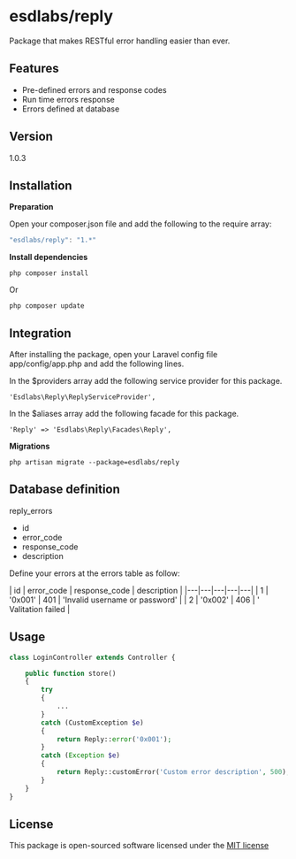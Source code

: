 esdlabs/reply
=========

Package that makes RESTful error handling easier than ever.

Features
----

  - Pre-defined errors and response codes
  - Run time errors response
  - Errors defined at database



Version
----

1.0.3


Installation
--------------

**Preparation**

Open your composer.json file and add the following to the require array: 

```js
"esdlabs/reply": "1.*"
```

**Install dependencies**
```batch
php composer install
```

Or

```batch
php composer update
```

Integration
--------------

After installing the package, open your Laravel config file app/config/app.php and add the following lines.

In the $providers array add the following service provider for this package.

```batch
'Esdlabs\Reply\ReplyServiceProvider',
```

In the $aliases array add the following facade for this package.

```batch
'Reply' => 'Esdlabs\Reply\Facades\Reply',
```

**Migrations**
```batch
php artisan migrate --package=esdlabs/reply
```

Database definition
----
reply_errors
- id
- error_code
- response_code
- description

Define your errors at the errors table as follow:

|  id | error_code  | response_code  | description  |
|---|---|---|---|---|
| 1  |  '0x001'  | 401   | 'Invalid username or password'  |
| 2  |  '0x002' | 406  | ' Valitation failed  |


Usage
----
```php
class LoginController extends Controller {

    public function store()
    {
        try
        {
            ...
        }
        catch (CustomException $e)
        {
            return Reply::error('0x001');
        }
        catch (Exception $e)
        {
            return Reply::customError('Custom error description', 500);
        }
    }
}

```


License
----
This package is open-sourced software licensed under the [MIT license](http://opensource.org/licenses/MIT)
